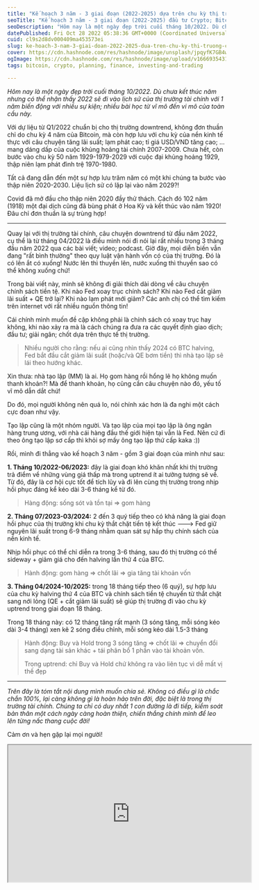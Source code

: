 ```yaml
---
title: "Kế hoạch 3 năm - 3 giai đoạn (2022-2025) dựa trên chu kỳ thị trường + chính sách tiền tệ"
seoTitle: "Kế hoạch 3 năm - 3 giai đoạn (2022-2025) đầu tư Crypto; Bitcoin"
seoDescription: "Hôm nay là một ngày đẹp trời cuối tháng 10/2022. Dù chưa kết thúc năm nhưng có thể nhận thấy 2022 sẽ đi vào lịch sử của thị trường tài chính với 1 năm biến"
datePublished: Fri Oct 28 2022 05:38:36 GMT+0000 (Coordinated Universal Time)
cuid: cl9s2d8dv000409ma453573ei
slug: ke-hoach-3-nam-3-giai-doan-2022-2025-dua-tren-chu-ky-thi-truong-chinh-sach-tien-te
cover: https://cdn.hashnode.com/res/hashnode/image/unsplash/jpqyfK7GB4w/upload/v1666935142390/GWOZoM82y.jpeg
ogImage: https://cdn.hashnode.com/res/hashnode/image/upload/v1666935431534/xTavShJRb.jpg
tags: bitcoin, crypto, planning, finance, investing-and-trading

---
```


*Hôm nay là một ngày đẹp trời cuối tháng 10/2022. Dù chưa kết thúc năm nhưng có thể nhận thấy 2022 sẽ đi vào lịch sử của thị trường tài chính với 1 năm biến động với nhiều sự kiện; nhiều bài học từ vĩ mô đến vi mô của toàn cầu này.*

Với dự liệu từ Q1/2022 chuẩn bị cho thị trường downtrend, không đơn thuần chỉ do chu kỳ 4 năm của Bitcoin, mà còn hợp lưu với chu kỳ của nền kinh tế thực với câu chuyện tăng lãi suất; lạm phát cao; tỉ giá USD/VND tăng cao; ... mang dáng dấp của cuộc khủng hoảng tài chính 2007-2009. Chưa hết, còn bước vào chu kỳ 50 năm 1929-1979-2029 với cuộc đại khủng hoảng 1929, thập niên lạm phát đình trệ 1970-1980.

Tất cả đang dẫn đến một sự hợp lưu trăm năm có một khi chúng ta bước vào thập niên 2020-2030. Liệu lịch sử có lặp lại vào năm 2029?!

Covid đã mở đầu cho thập niên 2020 đầy thử thách. Cách đó 102 năm (1918) một đại dịch cũng đã bùng phát ở Hoa Kỳ và kết thúc vào năm 1920! Đâu chỉ đơn thuần là sự trùng hợp!

---

Quay lại với thị trường tài chính, câu chuyện downtrend từ đầu năm 2022, cụ thể là từ tháng 04/2022 là điều mình nói đi nói lại rất nhiều trong 3 tháng đầu năm 2022 qua các bài viết; video; podcast. Giờ đây, mọi diễn biến vẫn đang "rất bình thường" theo quy luật vận hành vốn có của thị trường. Đó là có lên ắt có xuống! Nước lên thì thuyền lên, nước xuống thì thuyền sao có thể không xuống chứ!

Trong bài viết này, mình sẽ không đi giải thích dài dòng về câu chuyện chính sách tiền tệ. Khi nào Fed xoay trục chính sách? Khi nào Fed cắt giảm lãi suất + QE trở lại? Khi nào lạm phát mới giảm? Các anh chị có thể tìm kiếm trên internet với rất nhiều nguồn thông tin!

Cái chính mình muốn đề cập không phải là chính sách có xoay trục hay không, khi nào xảy ra mà là cách chúng ra đưa ra các quyết định giao dịch; đầu tư; giải ngân; chốt dựa trên thực tế thị trường.

> Nhiều người cho rằng: nếu ai cũng nhìn thấy 2024 có BTC halving, Fed bắt đầu cắt giảm lãi suất (hoặc/và QE bơm tiền) thì nhà tạo lập sẽ lái theo hướng khác.

Xin thưa: nhà tạo lập (MM) là ai. Họ gom hàng rồi hổng lẽ họ không muốn thanh khoản?! Mà để thanh khoản, họ cũng cần câu chuyện nào đó, yếu tố vĩ mô dẫn dắt chứ!

Do đó, mọi người không nên quá lo, nói chính xác hơn là đa nghi một cách cực đoan như vậy.

Tạo lập cũng là một nhóm người. Và tạo lập của mọi tạo lập là ông ngân hàng trung ương, với nhà cái hàng đầu thế giới hiện tại vẫn là Fed. Nên cứ đi theo ông tạo lập sơ cấp thì khỏi sợ mấy ông tạo lập thứ cấp kaka :))

Rồi, mình đi thẳng vào kế hoạch 3 năm - gồm 3 giai đoạn của mình như sau:

**1\. Tháng 10/2022-06/2023:** đây là giai đoạn khó khăn nhất khi thị trường trả điểm về những vùng giá thấp mà trong uptrend ít ai tưởng tượng sẽ về. Từ đó, đây là cơ hội cực tốt để tích lũy và đi lên cùng thị trường trong nhịp hồi phục đáng kể kéo dài 3-6 tháng kể từ đó.

> Hàng động: sống sót và tồn tại =&gt; gom hàng

**2\. Tháng 07/2023-03/2024:** 2 đến 3 quý tiếp theo có khả năng là giai đoạn hồi phục của thị trường khi chu kỳ thắt chặt tiền tệ kết thúc ---&gt; Fed giữ nguyên lãi suất trong 6-9 tháng nhằm quan sát sự hấp thụ chính sách của nền kinh tế.

Nhịp hồi phục có thể chỉ diễn ra trong 3-6 tháng, sau đó thị trường có thể sideway + giảm giá cho đến halving lần thứ 4 của BTC.

> Hành động: gom hàng =&gt; chốt lãi =&gt; gia tăng tài khoản vốn

**3\. Tháng 04/2024-10/2025:** trong 18 tháng tiếp theo (6 quý), sự hợp lưu của chu kỳ halving thứ 4 của BTC và chính sách tiền tệ chuyển từ thắt chặt sang nới lỏng (QE + cắt giảm lãi suất) sẽ giúp thị trường đi vào chu kỳ uptrend trong giai đoạn 18 tháng.

Trong 18 tháng này: có 12 tháng tăng rất mạnh (3 sóng tăng, mỗi sóng kéo dài 3-4 tháng) xen kẽ 2 sóng điều chỉnh, mỗi sóng kéo dài 1.5-3 tháng

> Hành động: Buy và Hold trong 3 sóng tăng =&gt; chốt lãi =&gt; chuyển đổi sang dạng tài sản khác + tái phân bổ 1 phần vào tài khoản vốn.
> 
> Trong uptrend: chỉ Buy và Hold chứ không ra vào liên tục vì dễ mất vị thế đẹp

---

*Trên đây là tóm tắt nội dung mình muốn chia sẻ. Không có điều gì là chắc chắn 100%, lại càng không gì là hoàn hảo trên đời, đặc biệt là trong thị trường tài chính. Chúng ta chỉ có duy nhất 1 con đường là đi tiếp, kiểm soát bản thân một cách ngày càng hoàn thiện, chiến thắng chính mình để leo lên từng nấc thang cuộc đời!*

Cảm ơn và hẹn gặp lại mọi người!

<iframe width="560" height="315" src="https://www.youtube.com/embed/D-D8I_A2O0w"></iframe>
